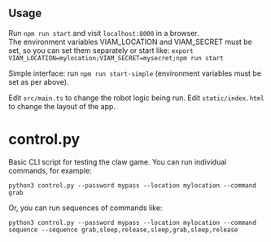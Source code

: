 ## Usage

Run `npm run start` and visit `localhost:8000` in a browser.  
The environment variables VIAM_LOCATION and VIAM_SECRET must be set, so you can set them separately or start like:
`export VIAM_LOCATION=mylocation;VIAM_SECRET=mysecret;npm run start`

Simple interface: run `npm run start-simple` (environment variables must be set as per above).

Edit `src/main.ts` to change the robot logic being run. Edit `static/index.html` to change the layout of the app.


# control.py

Basic CLI script for testing the claw game.  You can run individual commands, for example:

`python3 control.py --password mypass --location mylocation --command grab`

Or, you can run sequences of commands like:

`python3 control.py --password mypass --location mylocation --command sequence --sequence grab,sleep,release,sleep,grab,sleep,release`
